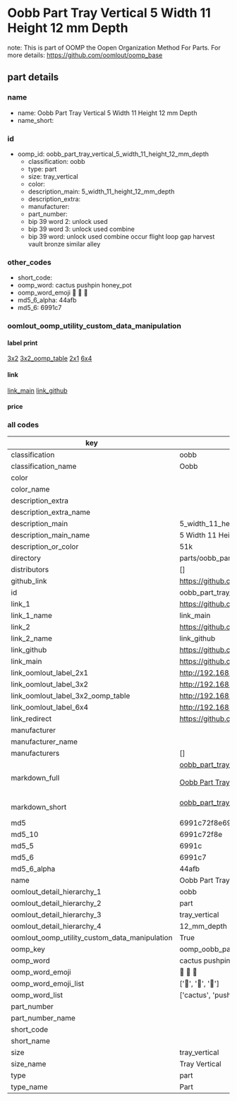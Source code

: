 # Oobb Part Tray Vertical 5 Width 11 Height 12 mm Depth  

note: This is part of OOMP the Oopen Organization Method For Parts. For more details: https://github.com/oomlout/oomp_base

##  part details
  







### name
* name: Oobb Part Tray Vertical 5 Width 11 Height 12 mm Depth
* name_short: 
### id
* oomp_id: oobb_part_tray_vertical_5_width_11_height_12_mm_depth
  * classification: oobb
  * type: part
  * size: tray_vertical
  * color: 
  * description_main: 5_width_11_height_12_mm_depth
  * description_extra: 
  * manufacturer: 
  * part_number: 
  * bip 39 word 2: unlock used
  * bip 39 word 3: unlock used combine
  * bip 39 word: unlock used combine occur flight loop gap harvest vault bronze similar alley

### other_codes
* short_code: 
* oomp_word: cactus pushpin honey_pot
* oomp_word_emoji :cactus: :pushpin: :honey_pot:
* md5_6_alpha: 44afb
* md5_6: 6991c7






### oomlout_oomp_utility_custom_data_manipulation
#### label print
[3x2](http://192.168.1.245:1112/?label=oomp%2044afb)
[3x2_oomp_table](http://192.168.1.108:1112/?label=oomp%2044afb)
[2x1](http://192.168.1.242:1112/?label=oomp%2044afb)
[6x4](http://192.168.1.55:1112/?label=oomp%2044afb)    

#### link

[link_main](https://github.com/oomlout/oomlout_oomp_version_1_messy/tree/main/parts/oobb_part_tray_vertical_5_width_11_height_12_mm_depth) [link_github](https://github.com/oomlout/oomlout_oomp_version_1_messy/tree/main/parts/oobb_part_tray_vertical_5_width_11_height_12_mm_depth)                             

#### price







### all codes 
| key | value |  
| --- | --- |  
| classification | oobb |  
| classification_name | Oobb |  
| color |  |  
| color_name |  |  
| description_extra |  |  
| description_extra_name |  |  
| description_main | 5_width_11_height_12_mm_depth |  
| description_main_name | 5 Width 11 Height 12 mm Depth |  
| description_or_color | 51k |  
| directory | parts/oobb_part_tray_vertical_5_width_11_height_12_mm_depth |  
| distributors | [] |  
| github_link | https://github.com/oomlout/oomlout_oomp_part_src/tree/main/parts/oobb_part_tray_vertical_5_width_11_height_12_mm_depth |  
| id | oobb_part_tray_vertical_5_width_11_height_12_mm_depth |  
| link_1 | https://github.com/oomlout/oomlout_oomp_version_1_messy/tree/main/parts/oobb_part_tray_vertical_5_width_11_height_12_mm_depth |  
| link_1_name | link_main |  
| link_2 | https://github.com/oomlout/oomlout_oomp_version_1_messy/tree/main/parts/oobb_part_tray_vertical_5_width_11_height_12_mm_depth |  
| link_2_name | link_github |  
| link_github | https://github.com/oomlout/oomlout_oomp_version_1_messy/tree/main/parts/oobb_part_tray_vertical_5_width_11_height_12_mm_depth |  
| link_main | https://github.com/oomlout/oomlout_oomp_version_1_messy/tree/main/parts/oobb_part_tray_vertical_5_width_11_height_12_mm_depth |  
| link_oomlout_label_2x1 | http://192.168.1.242:1112/?label=oomp%2044afb |  
| link_oomlout_label_3x2 | http://192.168.1.245:1112/?label=oomp%2044afb |  
| link_oomlout_label_3x2_oomp_table | http://192.168.1.108:1112/?label=oomp%2044afb |  
| link_oomlout_label_6x4 | http://192.168.1.55:1112/?label=oomp%2044afb |  
| link_redirect | https://github.com/oomlout/oomlout_oomp_version_1_messy/tree/main/parts/oobb_part_tray_vertical_5_width_11_height_12_mm_depth |  
| manufacturer |  |  
| manufacturer_name |  |  
| manufacturers | [] |  
| markdown_full | [oobb_part_tray_vertical_5_width_11_height_12_mm_depth](none)<br>[](none)<br>[Oobb Part Tray Vertical 5 Width 11 Height 12 Mm Depth](none)<br><br> |  
| markdown_short | [oobb_part_tray_vertical_5_width_11_height_12_mm_depth](none)<br><br> |  
| md5 | 6991c72f8e696bea0fac798c5bfbf770 |  
| md5_10 | 6991c72f8e |  
| md5_5 | 6991c |  
| md5_6 | 6991c7 |  
| md5_6_alpha | 44afb |  
| name | Oobb Part Tray Vertical 5 Width 11 Height 12 mm Depth |  
| oomlout_detail_hierarchy_1 | oobb |  
| oomlout_detail_hierarchy_2 | part |  
| oomlout_detail_hierarchy_3 | tray_vertical |  
| oomlout_detail_hierarchy_4 | 12_mm_depth |  
| oomlout_oomp_utility_custom_data_manipulation | True |  
| oomp_key | oomp_oobb_part_tray_vertical_5_width_11_height_12_mm_depth |  
| oomp_word | cactus pushpin honey_pot |  
| oomp_word_emoji | :cactus: :pushpin: :honey_pot: |  
| oomp_word_emoji_list | [':cactus:', ':pushpin:', ':honey_pot:'] |  
| oomp_word_list | ['cactus', 'pushpin', 'honey_pot'] |  
| part_number |  |  
| part_number_name |  |  
| short_code |  |  
| short_name |  |  
| size | tray_vertical |  
| size_name | Tray Vertical |  
| type | part |  
| type_name | Part |  
